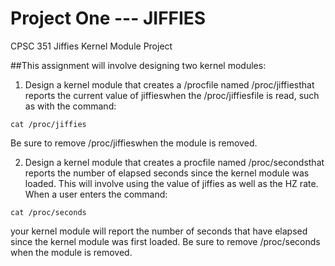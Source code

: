 # Project One --- JIFFIES

CPSC 351 Jiffies Kernel Module Project  

##This assignment will involve designing two kernel modules:

1. Design a kernel module that creates a /procfile named /proc/jiffiesthat reports the current value of
jiffieswhen the /proc/jiffiesfile is read, such as with the command:
```
cat /proc/jiffies
```
  Be sure to remove /proc/jiffieswhen the module is removed.

2. Design a kernel module that creates a procfile named /proc/secondsthat reports the number of elapsed
seconds since the kernel module was loaded. This will involve using the value of jiffies as well as the HZ rate.
When a user enters the command:
```
cat /proc/seconds
```
  your kernel module will report the number of seconds that have elapsed since the kernel module was first
  loaded. Be sure to remove /proc/seconds when the module is removed.
